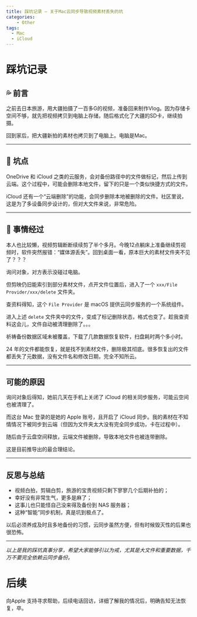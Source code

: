 ```yaml
---
title: 踩坑记录 — 关于Mac云同步导致视频素材丢失的坑
categories:
	- Other
tags:
  - Mac
  - iCloud
---
```


# 踩坑记录

## 💦 前言

之前去日本旅游，用大疆拍摄了一百多G的视频，准备回来制作Vlog。因为存储卡空间不够，就先把视频拷贝到电脑上存储，随后格式化了大疆的SD卡，继续拍摄。

回到家后，把大疆新拍的素材也拷贝到了电脑上。电脑是Mac。

---

## 🚨 坑点

OneDrive 和 iCloud 之类的云服务，会对备份路径中的文件做标记，然后上传到云端。这个过程中，可能会删除本地文件，留下的只是一个类似快捷方式的文件。

iCloud 还有一个“云端删除”的功能，会同步删除本地被删除的文件。社区里说，这是为了多设备同步设计的，但对大文件来说，非常危险。

---

## 👏 事情经过

本人也比较懒，视频剪辑断断续续剪了半个多月。今晚12点躺床上准备继续剪视频时，软件突然报错：“媒体源丢失”。回到桌面一看，原本巨大的素材文件夹不见了？？？

询问对象，对方表示没碰过电脑。

但剪映仍旧能索引到部分素材文件，点开文件位置后，进入了一个 `xxx/File Provider/xxx/delete` 文件夹。

查资料得知，这个 `File Provider` 是 macOS 提供云同步服务的一个系统组件。

进入上述 `delete` 文件夹中的文件，变成了标记删除状态，格式也变了。趁我查资料这会儿，文件自动被清理删除了。。。

祈祷备份数据区域未被覆盖，下载了几款数据恢复软件，扫盘耗时两个多小时。

24 年的文件都能恢复，就是找不到素材文件，删除极其彻底。很多恢复出的文件都丢失了元数据，没有文件名和修改日期，完全不知所云。

---

## 可能的原因

询问对象后得知，她前几天在手机上关闭了 iCloud 的相关同步服务，可能云空间也被清理了。

而这台 Mac 登录的是她的 Apple 账号，且开启了 iCloud 同步。我的素材在不知情情况下被同步到云端（但因为文件夹太大没有完全同步成功，卡在过程中）。

随后由于云盘空间释放，云端文件被删除，导致本地文件也被连带删除。

这是目前推导出的最合理结论。

---

## 反思与总结

- 视频白拍，剪辑白剪，旅游的宝贵视频只剩下寥寥几个后期补拍的；
- 幸好没有非常生气，更多是麻了；
- 这事儿也只能怪自己没来得及备份到 NAS 服务器；
- 这种“智能”同步机制，真是坑到极点了。

以后必须养成及时且多地备份的习惯，云同步虽然方便，但有时候毁灭性的后果也很恐怖。

---

*以上是我的踩坑真事分享，希望大家能够引以为戒，尤其是大文件和重要数据，千万不要完全依赖云同步备份。*

# 后续

向Apple 支持寻求帮助，后续电话回访，详细了解我的情况后，明确告知无法恢复，卒。